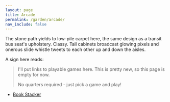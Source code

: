 ```yaml
---
layout: page
title: Arcade
permalink: /garden/arcade/
nav_include: false
---
```


The stone path yields to low-pile carpet here, the same design as a transit bus seat's upholstery. Classy. Tall cabinets broadcast glowing pixels and onerous slide whistle tweets to each other up and down the aisles.

A sign here reads:

> I'll put links to playable games here. This is pretty new, so this page is empty for now. 
>
> No quarters required - just pick a game and play!

* [Book Stacker](/garden/book-stacker/)